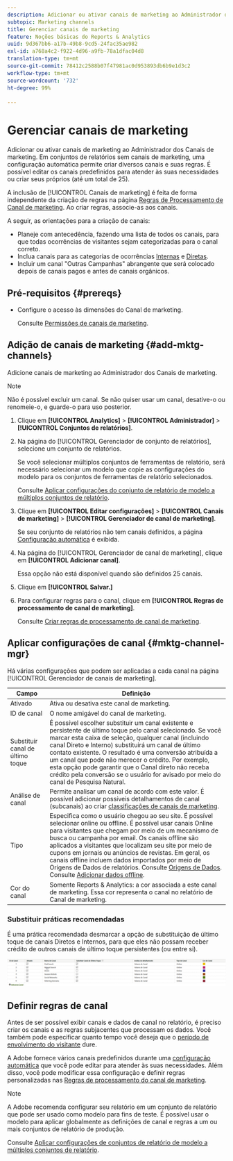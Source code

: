 ```yaml
---
description: Adicionar ou ativar canais de marketing ao Administrador dos Canais de marketing. Em conjuntos de relatórios sem canais de marketing, uma configuração automática permite criar diversos canais e suas regras. É possível editar os canais predefinidos para atender às suas necessidades ou criar seus próprios (até um total de 25).
subtopic: Marketing channels
title: Gerenciar canais de marketing
feature: Noções básicas do Reports & Analytics
uuid: 9d367bb6-a17b-49b8-9cd5-24fac35ae982
exl-id: a768a4c2-f922-4d96-a9fb-78a1dfac04d8
translation-type: tm+mt
source-git-commit: 78412c2588b07f47981ac0d953893db6b9e1d3c2
workflow-type: tm+mt
source-wordcount: '732'
ht-degree: 99%

---
```


# Gerenciar canais de marketing

Adicionar ou ativar canais de marketing ao Administrador dos Canais de marketing. Em conjuntos de relatórios sem canais de marketing, uma configuração automática permite criar diversos canais e suas regras. É possível editar os canais predefinidos para atender às suas necessidades ou criar seus próprios (até um total de 25).

A inclusão de [!UICONTROL Canais de marketing] é feita de forma independente da criação de regras na página [Regras de Processamento de Canal de marketing](/help/components/c-marketing-channels/c-rules.md). Ao criar regras, associe-as aos canais.

A seguir, as orientações para a criação de canais:

* Planeje com antecedência, fazendo uma lista de todos os canais, para que todas ocorrências de visitantes sejam categorizadas para o canal correto.
* Inclua canais para as categorias de ocorrências [Internas](/help/components/c-marketing-channels/c-rules.md) e [Diretas](/help/components/c-marketing-channels/c-rules.md).
* Incluir um canal &quot;Outras Campanhas&quot; abrangente que será colocado depois de canais pagos e antes de canais orgânicos.


## Pré-requisitos {#prereqs}

* Configure o acesso às dimensões do Canal de marketing.

   Consulte [Permissões de canais de marketing](/help/components/c-marketing-channels/c-channel-report-access.md).

## Adição de canais de marketing {#add-mktg-channels}

Adicione canais de marketing ao Administrador dos Canais de marketing.

>[!NOTE]
>
>Não é possível excluir um canal. Se não quiser usar um canal, desative-o ou renomeie-o, e guarde-o para uso posterior.

1. Clique em **[!UICONTROL Analytics]** > **[!UICONTROL Administrador]** > **[!UICONTROL Conjuntos de relatórios]**.
1. Na página do [!UICONTROL Gerenciador de conjunto de relatórios], selecione um conjunto de relatórios.

   Se você selecionar múltiplos conjuntos de ferramentas de relatório, será necessário selecionar um modelo que copie as configurações do modelo para os conjuntos de ferramentas de relatório selecionados.

   Consulte [Aplicar configurações do conjunto de relatório de modelo a múltiplos conjuntos de relatório](/help/components/c-marketing-channels/c-getting-started-mchannel.md).

1. Clique em **[!UICONTROL Editar configurações]** > **[!UICONTROL Canais de marketing]** > **[!UICONTROL Gerenciador de canal de marketing]**.

   Se seu conjunto de relatórios não tem canais definidos, a página [Configuração automática](/help/components/c-marketing-channels/c-getting-started-mchannel.md) é exibida.

1. Na página do [!UICONTROL Gerenciador de canal de marketing], clique em **[!UICONTROL Adicionar canal]**.

   Essa opção não está disponível quando são definidos 25 canais.

1. Clique em **[!UICONTROL Salvar.]**
1. Para configurar regras para o canal, clique em **[!UICONTROL Regras de processamento de canal de marketing]**.

   Consulte [Criar regras de processamento de canal de marketing](/help/components/c-marketing-channels/c-rules.md).

## Aplicar configurações de canal {#mktg-channel-mgr}

Há várias configurações que podem ser aplicadas a cada canal na página [!UICONTROL Gerenciador de canais de marketing].

| Campo | Definição |
|--- |--- |
| Ativado | Ativa ou desativa este canal de marketing. |
| ID de canal | O nome amigável do canal de marketing. |
| Substituir canal de último toque | É possível escolher substituir um canal existente e persistente de último toque pelo canal selecionado. Se você marcar esta caixa de seleção, qualquer canal (incluindo canal Direto e Interno) substituirá um canal de último contato existente. O resultado é uma conversão atribuída a um canal que pode não merecer o crédito. Por exemplo, esta opção pode garantir que o Canal direto não receba crédito pela conversão se o usuário for avisado por meio do canal de Pesquisa Natural. |
| Análise de canal | Permite analisar um canal de acordo com este valor. É possível adicionar possíveis detalhamentos de canal (subcanais) ao criar [classificações de canais de marketing](/help/components/c-marketing-channels/classifictions-mchannel.md). |
| Tipo | Especifica como o usuário chegou ao seu site. É possível selecionar online ou offline. É possível usar canais Online para visitantes que chegam por meio de um mecanismo de busca ou campanha por email. Os canais offline são aplicados a visitantes que localizam seu site por meio de cupons em jornais ou anúncios de revistas. Em geral, os canais offline incluem dados importados por meio de Origens de Dados de relatórios. Consulte [Origens de Dados](https://docs.adobe.com/content/help/pt-BR/analytics/import/data-sources/datasrc-home.html). Consulte [Adicionar dados offline](/help/components/c-marketing-channels/c-getting-started-mchannel.md). |
| Cor do canal | Somente Reports &amp; Analytics: a cor associada a este canal de marketing. Essa cor representa o canal no relatório de Canal de marketing. |

### Substituir práticas recomendadas

É uma prática recomendada desmarcar a opção de substituição de último toque de canais Diretos e Internos, para que eles não possam receber crédito de outros canais de último toque persistentes (ou entre si).

![](assets/int-channel2.png)

## Definir regras de canal

Antes de ser possível exibir canais e dados de canal no relatório, é preciso criar os canais e as regras subjacentes que processam os dados. Você também pode especificar quanto tempo você deseja que o [período de envolvimento do visitante](/help/components/c-marketing-channels/visitor-engagement.md) dure.

A Adobe fornece vários canais predefinidos durante uma [configuração automática](/help/components/c-marketing-channels/c-getting-started-mchannel.md) que você pode editar para atender às suas necessidades. Além disso, você pode modificar essa configuração e definir regras personalizadas nas [Regras de processamento do canal de marketing](/help/components/c-marketing-channels/c-rules.md).

>[!NOTE]
>
>A Adobe recomenda configurar seu relatório em um conjunto de relatório que pode ser usado como modelo para fins de teste. É possível usar o modelo para aplicar globalmente as definições de canal e regras a um ou mais conjuntos de relatório de produção.
>
>Consulte [Aplicar configurações de conjuntos de relatório de modelo a múltiplos conjuntos de relatório](/help/components/c-marketing-channels/c-getting-started-mchannel.md).
